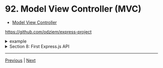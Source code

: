 # 92. Model View Controller (MVC)

-   [Model View Controller](https://en.wikipedia.org/wiki/Model%E2%80%93view%E2%80%93controller)

https://github.com/odziem/express-project

<details>
  <summary> example </summary>

  - `server.js`
```

``` 
---

-   run `npm run watch` 

<p align="center" >
    <img src="../imags/91_POST-Requests-in-Express_1.png" width="80%" >
</p> 

-  `postman` 

---

<p align="center" >
    <img src="../imags/91_POST-Requests-in-Express.png" width="80%" >
</p> 

</details>  

<details>
  <summary> Section 8: First Express.js API </summary>

  - [Codebase: express-project](../src/8_express-project/)

</details>

---

[Previous](./91_POST-Requests-in-Express.md) | [Next]()